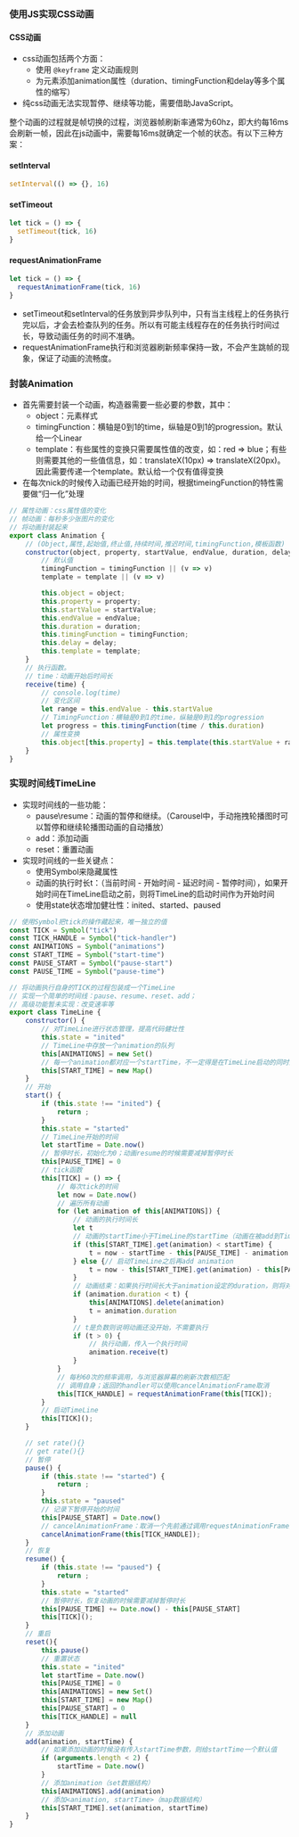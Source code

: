 ### 使用JS实现CSS动画
#### CSS动画
- css动画包括两个方面：
  - 使用 ```@keyframe``` 定义动画规则
  - 为元素添加animation属性（duration、timingFunction和delay等多个属性的缩写）
- 纯css动画无法实现暂停、继续等功能，需要借助JavaScript。

整个动画的过程就是帧切换的过程，浏览器帧刷新率通常为60hz，即大约每16ms会刷新一帧，因此在js动画中，需要每16ms就确定一个帧的状态。有以下三种方案：
#### setInterval
```javascript
setInterval(() => {}, 16)
```
#### setTimeout
```javascript
let tick = () => {
  setTimeout(tick, 16)
}
```
#### requestAnimationFrame
```javascript
let tick = () => {
  requestAnimationFrame(tick, 16)
}
```
- setTimeout和setInterval的任务放到异步队列中，只有当主线程上的任务执行完以后，才会去检查队列的任务。所以有可能主线程存在的任务执行时间过长，导致动画任务的时间不准确。
- requestAnimationFrame执行和浏览器刷新频率保持一致，不会产生跳帧的现象，保证了动画的流畅度。
### 封装Animation
- 首先需要封装一个动画，构造器需要一些必要的参数，其中：
  - object：元素样式
  - timingFunction：横轴是0到1的time，纵轴是0到1的progression。默认给一个Linear
  - template：有些属性的变换只需要属性值的改变，如：red => blue；有些则需要其他的一些值信息，如：translateX(10px) => translateX(20px)。因此需要传递一个template。默认给一个仅有值得变换
- 在每次nick的时候传入动画已经开始的时间，根据timeingFunction的特性需要做“归一化”处理
```javascript
// 属性动画：css属性值的变化
// 帧动画：每秒多少张图片的变化
// 将动画封装起来
export class Animation {
    // (Object,属性,起始值,终止值,持续时间,推迟时间,timingFunction,模板函数)
    constructor(object, property, startValue, endValue, duration, delay, timingFunction, template) {
        // 默认值
        timingFunction = timingFunction || (v => v)
        template = template || (v => v)

        this.object = object;
        this.property = property;
        this.startValue = startValue;
        this.endValue = endValue;
        this.duration = duration;
        this.timingFunction = timingFunction;
        this.delay = delay;
        this.template = template;
    }
    // 执行函数。
    // time：动画开始后时间长
    receive(time) {
        // console.log(time)
        // 变化区间
        let range = this.endValue - this.startValue
        // TimingFunction：横轴是0到1的time，纵轴是0到1的progression
        let progress = this.timingFunction(time / this.duration)
        // 属性变换
        this.object[this.property] = this.template(this.startValue + range * progress)
    }
}
```
### 实现时间线TimeLine
- 实现时间线的一些功能：
  - pause\resume：动画的暂停和继续。（Carousel中，手动拖拽轮播图时可以暂停和继续轮播图动画的自动播放）
  - add：添加动画
  - reset：重置动画
- 实现时间线的一些关键点：
  - 使用Symbol来隐藏属性
  - 动画的执行时长t：（当前时间 - 开始时间 - 延迟时间 - 暂停时间），如果开始时间在TimeLine启动之前，则将TimeLine的启动时间作为开始时间
  - 使用state状态增加健壮性：inited、started、paused
```javascript
// 使用Symbol把tick的操作藏起来，唯一独立的值
const TICK = Symbol("tick")
const TICK_HANDLE = Symbol("tick-handler")
const ANIMATIONS = Symbol("animations")
const START_TIME = Symbol("start-time")
const PAUSE_START = Symbol("pause-start")
const PAUSE_TIME = Symbol("pause-time")

// 将动画执行自身的TICK的过程包装成一个TimeLine
// 实现一个简单的时间线：pause、resume、reset、add；
// 高级功能暂未实现：改变速率等
export class TimeLine {
    constructor() {
        // 对TimeLine进行状态管理，提高代码健壮性
        this.state = "inited"
        // TimeLine中存放一个animation的队列
        this[ANIMATIONS] = new Set()
        // 每一个animation都对应一个startTime，不一定得是在TimeLine启动的同时启动animation
        this[START_TIME] = new Map()
    }
    // 开始
    start() {
        if (this.state !== "inited") {
            return ;
        }
        this.state = "started"
        // TimeLine开始的时间
        let startTime = Date.now()
        // 暂停时长，初始化为0；动画resume的时候需要减掉暂停时长
        this[PAUSE_TIME] = 0
        // tick函数
        this[TICK] = () => {
            // 每次tick的时间
            let now = Date.now()
            // 遍历所有动画
            for (let animation of this[ANIMATIONS]) {
                // 动画的执行时间长
                let t
                // 动画的startTime小于TimeLine的startTime（动画在被add到TimeLine里面之前就已经启动了）
                if (this[START_TIME].get(animation) < startTime) {
                    t = now - startTime - this[PAUSE_TIME] - animation.delay
                } else {// 启动TimeLine之后再add animation
                    t = now - this[START_TIME].get(animation) - this[PAUSE_TIME] - animation.delay
                }
                // 动画结束：如果执行时间长大于animation设定的duration，则将对应animation移掉
                if (animation.duration < t) {
                    this[ANIMATIONS].delete(animation)
                    t = animation.duration
                }
                // t是负数则说明动画还没开始，不需要执行
                if (t > 0) {
                    // 执行动画，传入一个执行时间
                    animation.receive(t)
                }
            }
            // 每秒60次的频率调用，与浏览器屏幕的刷新次数相匹配
            // 调用自身；返回的handler可以使用cancelAnimationFrame取消
            this[TICK_HANDLE] = requestAnimationFrame(this[TICK]);
        }
        // 启动TimeLine
        this[TICK]();
    }

    // set rate(){}
    // get rate(){}
    // 暂停
    pause() {
        if (this.state !== "started") {
            return ;
        }
        this.state = "paused"
        // 记录下暂停开始的时间
        this[PAUSE_START] = Date.now()
        // cancelAnimationFrame：取消一个先前通过调用requestAnimationFrame添加过的动画帧请求
        cancelAnimationFrame(this[TICK_HANDLE]);
    }
    // 恢复
    resume() {
        if (this.state !== "paused") {
            return ;
        }
        this.state = "started"
        // 暂停时长，恢复动画的时候需要减掉暂停时长
        this[PAUSE_TIME] += Date.now() - this[PAUSE_START]
        this[TICK]();
    }
    // 重启
    reset(){
        this.pause()
        // 重置状态
        this.state = "inited"
        let startTime = Date.now()
        this[PAUSE_TIME] = 0
        this[ANIMATIONS] = new Set()
        this[START_TIME] = new Map()
        this[PAUSE_START] = 0
        this[TICK_HANDLE] = null
    }
    // 添加动画
    add(animation, startTime) {
        // 如果添加动画的时候没有传入startTime参数，则给startTime一个默认值
        if (arguments.length < 2) {
            startTime = Date.now()
        }
        // 添加animation（set数据结构）
        this[ANIMATIONS].add(animation)
        // 添加<animation, startTime>（map数据结构）
        this[START_TIME].set(animation, startTime)
    }
}
```